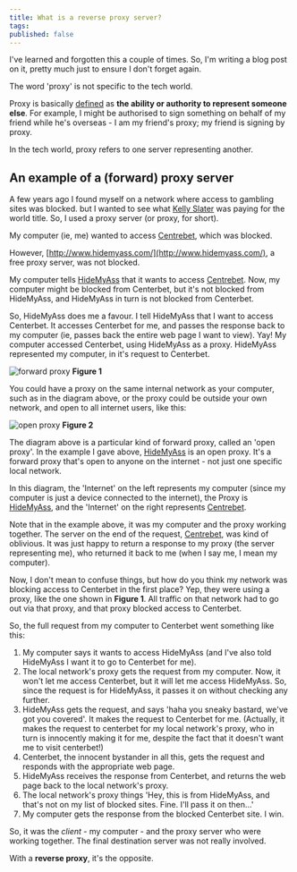 ```yaml
---
title: What is a reverse proxy server?
tags:
published: false
---
```


I've learned and forgotten this a couple of times. So, I'm writing a blog post on it, pretty much just to ensure I don't forget again.

The word 'proxy' is not specific to the tech world.

Proxy is basically [defined](http://dictionary.reference.com/browse/proxy) as **the ability or authority to represent someone else**. For example, I might be authorised to sign something on behalf of my friend while he's overseas - I am my friend's proxy; my friend is signing by proxy.

In the tech world, proxy refers to one server representing another.

## An example of a (forward) proxy server
A few years ago I found myself on a network where access to gambling sites was blocked. but I wanted to see what [Kelly Slater](http://en.wikipedia.org/wiki/Kelly_Slater) was paying for the world title. So, I used a proxy server (or proxy, for short).

My computer (ie, me) wanted to access [Centrebet](http://www.centrebet.com/), which was blocked.

However, [http://www.hidemyass.com/](http://www.hidemyass.com/), a free proxy server, was not blocked.

My computer tells [HideMyAss](http://www.hidemyass.com/) that it wants to access [Centrebet](http://www.centrebet.com/). Now, my computer might be blocked from Centerbet, but it's not blocked from HideMyAss, and HideMyAss in turn is not blocked from Centerbet.

So, HideMyAss does me a favour. I tell HideMyAss that I want to access Centerbet. It accesses Centerbet for me, and passes the response back to my computer (ie, passes back the entire web page I want to view). Yay! My computer accessed Centerbet, using HideMyAss as a proxy. HideMyAss represented my computer, in it's request to Centerbet.

![forward proxy](http://upload.wikimedia.org/wikipedia/commons/1/19/Forward_proxy_h2g2bob.svg)
**Figure 1**

You could have a proxy on the same internal network as your computer, such as in the diagram above, or the proxy could be outside your own network, and open to all internet users, like this:

![open proxy](http://upload.wikimedia.org/wikipedia/commons/2/27/Open_proxy_h2g2bob.svg)
**Figure 2**

The diagram above is a particular kind of forward proxy, called an 'open proxy'. In the example I gave above, [HideMyAss](http://www.hidemyass.com/) is an open proxy. It's a forward proxy that's open to anyone on the internet - not just one specific local network.

In this diagram, the 'Internet' on the left represents my computer (since my computer is just a device connected to the internet), the Proxy is [HideMyAss](http://www.hidemyass.com/), and the 'Internet' on the right represents [Centrebet](http://www.centrebet.com/).

Note that in the example above, it was my computer and the proxy working together. The server on the end of the request, [Centrebet](http://www.centrebet.com/), was kind of oblivious. It was just happy to return a response to my proxy (the server representing me), who returned it back to me (when I say me, I mean my computer).

Now, I don't mean to confuse things, but how do you think my network was blocking access to Centerbet in the first place? Yep, they were using a proxy, like the one shown in **Figure 1**. All traffic on that network had to go out via that proxy, and that proxy blocked access to Centerbet.

So, the full request from my computer to Centerbet went something like this:

1. My computer says it wants to access HideMyAss (and I've also told HideMyAss I want it to go to Centerbet for me).
2. The local network's proxy gets the request from my computer. Now, it won't let me access Centerbet, but it will let me access HideMyAss. So, since the request is for HideMyAss, it passes it on without checking any further.
3. HideMyAss gets the request, and says 'haha you sneaky bastard, we've got you covered'. It makes the request to Centerbet for me. (Actually, it makes the request to centerbet for my local network's proxy, who in turn is innocently making it for me, despite the fact that it doesn't want me to visit centerbet!)
4. Centerbet, the innocent bystander in all this, gets the request and responds with the appropriate web page.
5. HideMyAss receives the response from Centerbet, and returns the web page back to the local network's proxy.
6. The local network's proxy things 'Hey, this is from HideMyAss, and that's not on my list of blocked sites. Fine. I'll pass it on then...'
7. My computer gets the response from the blocked Centerbet site. I win.

So, it was the *client* - my computer - and the proxy server who were working together. The final destination server was not really involved.

With a **reverse proxy**, it's the opposite.
